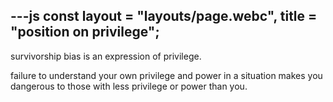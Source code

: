 ---js
  const layout = "layouts/page.webc",
		title = "position on privilege";
---

survivorship bias is an expression of privilege.
<!--- https://tilde.zone/@misterdave/113447398199153807 --->

failure to understand your own privilege and power in a situation makes you dangerous to those with less privilege or power than you.
<!--- https://tilde.zone/@misterdave/109803374545244355 --->